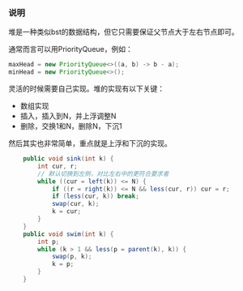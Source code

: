 ### 说明

堆是一种类似bst的数据结构，但它只需要保证父节点大于左右节点即可。

通常而言可以用PriorityQueue，例如：

````java
maxHead = new PriorityQueue<>((a, b) -> b - a);
minHead = new PriorityQueue<>();
````

灵活的时候需要自己实现。堆的实现有以下关键：

- 数组实现
- 插入，插入到N，并上浮调整N
- 删除，交换1和N，删除N，下沉1

然后其实也非常简单，重点就是上浮和下沉的实现。

````java
    public void sink(int k) {
        int cur, r;
        // 默认切换到左侧，对比左右中的更符合要求者
        while ((cur = left(k)) <= N) {
            if ((r = right(k)) <= N && less(cur, r)) cur = r;
            if (less(cur, k)) break;
            swap(cur, k);
            k = cur;
        }
    }
    public void swim(int k) {
        int p;
        while (k > 1 && less(p = parent(k), k)) {
            swap(p, k);
            k = p;
        }
    }
````


